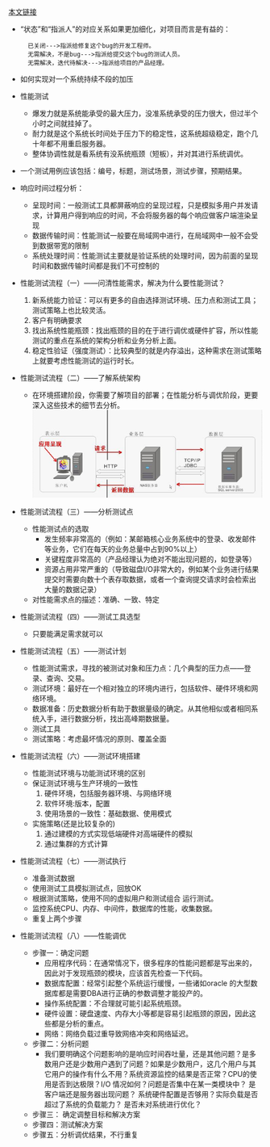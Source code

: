 [本文链接](https://github.com/jlhxxxx/JSTest-study-tag/blob/master/%E5%85%B6%E4%BB%96%E6%97%A5%E5%B8%B8%E8%AE%B0%E5%BD%95.md)

* “状态”和“指派人”的对应关系如果更加细化，对项目而言是有益的：

        已关闭--->指派给修复这个bug的开发工程师。  
        无需解决，不是bug--->指派给提交这个bug的测试人员。  
        无需解决，迭代待解决--->指派给项目的产品经理。

* 如何实现对一个系统持续不段的加压
* 性能测试
  * 爆发力就是系统能承受的最大压力，没准系统承受的压力很大，但过半个小时之间就挂掉了。
  * 耐力就是这个系统长时间处于压力下的稳定性，这系统超级稳定，跑个几十年都不用重启服务器。
  * 整体协调性就是看系统有没系统瓶颈（短板），并对其进行系统调优。
* 一个测试用例应该包括：编号，标题，测试场景，测试步骤，预期结果。
* 响应时间过程分析：
  * 呈现时间：一般测试工具都屏蔽响应的呈现过程，只是模拟多用户并发请求，计算用户得到响应的时间，不会将服务器的每个响应做客户端渲染呈现
  * 数据传输时间：性能测试一般要在局域网中进行，在局域网中一般不会受到数据带宽的限制
  * 系统处理时间：性能测试主要就是验证系统的处理时间，因为前面的呈现时间和数据传输时间都是我们不可控制的

* 性能测试流程（一）——问清性能需求，解决为什么要性能测试？
  1. 新系统能力验证：可以有更多的自由选择测试环境、压力点和测试工具；测试策略上也比较灵活。
  1. 客户有明确要求
  1. 找出系统性能瓶颈：找出瓶颈的目的在于进行调优或硬件扩容，所以性能测试的重点在系统的架构分析和业务分析上面。
  1. 稳定性验证（强度测试）：比较典型的就是内存溢出，这种需求在测试策略上就要考虑性能测试的运行时长。
* 性能测试流程（二）——了解系统架构
  * 在环境搭建阶段，你需要了解项目的部署；在性能分析与调优阶段，更要深入这些技术的细节去分析。
  ![](2017-11-17-16-28-47.png)

* 性能测试流程（三）——分析测试点
  * 性能测试点的选取
    * 发生频率非常高的（例如：某邮箱核心业务系统中的登录、收发邮件等业务，它们在每天的业务总量中占到90%以上）
    * 关键程度非常高的（产品经理认为绝对不能出现问题的，如登录等）
    * 资源占用非常严重的（导致磁盘I/O非常大的，例如某个业务进行结果提交时需要向数十个表存取数据，或者一个查询提交请求时会检索出大量的数据记录）
  * 对性能需求点的描述：准确、一致、特定
* 性能测试流程（四）——测试工具选型
  * 只要能满足需求就可以
* 性能测试流程（五）——测试计划
  * 性能测试需求，寻找的被测试对象和压力点：几个典型的压力点——登录、查询、交易。
  * 测试环境：最好在一个相对独立的环境内进行，包括软件、硬件环境和网络环境。
  * 数据准备：历史数据分析有助于数据量级的确定。从其他相似或者相同系统入手，进行数据分析，找出高峰期数据量。
  * 测试工具
  * 测试策略：考虑最坏情况的原则、覆盖全面
* 性能测试流程（六）——测试环境搭建
  * 性能测试环境与功能测试环境的区别
  * 保证测试环境与生产环境的一致性
    1. 硬件环境，包括服务器环境、与网络环境
    1. 软件环境:版本，配置
    1. 使用场景的一致性：基础数据、使用模式
  * 实施策略(还是比较复杂的)
    1. 通过建模的方式实现低端硬件对高端硬件的模拟
    2. 通过集群的方式计算
* 性能测试流程（七）——测试执行
  * 准备测试数据
  * 使用测试工具模拟测试点，回放OK
  * 根据测试策略，使用不同的虚拟用户和测试组合 运行测试。
  * 监控系统CPU、内存、中间件，数据库的性能，收集数据。
  * 重复上两个步骤
* 性能测试流程（八）——性能调优
  * 步骤一：确定问题
    * 应用程序代码：在通常情况下，很多程序的性能问题都是写出来的，因此对于发现瓶颈的模块，应该首先检查一下代码。
    * 数据库配置：经常引起整个系统运行缓慢，一些诸如oracle 的大型数据库都是需要DBA进行正确的参数调整才能投产的。
    * 操作系统配置：不合理就可能引起系统瓶颈。
    * 硬件设置：硬盘速度、内存大小等都是容易引起瓶颈的原因，因此这些都是分析的重点。
    * 网络：网络负载过重导致网络冲突和网络延迟。
  * 步骤二：分析问题
    * 我们要明确这个问题影响的是响应时间吞吐量，还是其他问题？是多数用户还是少数用户遇到了问题？如果是少数用户，这几个用户与其它用户的操作有什么不用？系统资源监控的结果是否正常？CPU的使用是否到达极限？I/O 情况如何？问题是否集中在某一类模块中？ 是客户端还是服务器出现问题？ 系统硬件配置是否够用？实际负载是否超过了系统的负载能力？ 是否未对系统进行优化？
  * 步骤三： 确定调整目标和解决方案
  * 步骤四：测试解决方案
  * 步骤五：分析调优结果，不行重复